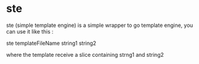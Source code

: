 # ste
ste (simple template engine) is a simple wrapper to go template engine, you can use it like this :

ste templateFileName string1 string2

where the template receive a slice containing strng1 and string2
